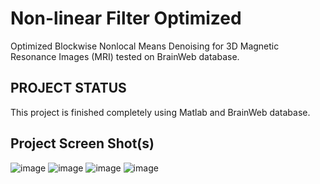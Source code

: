 # Non-linear Filter Optimized

Optimized Blockwise Nonlocal Means Denoising for 3D Magnetic Resonance Images (MRI) tested on BrainWeb database.

## PROJECT STATUS

This project is finished completely using Matlab and BrainWeb database.

## Project Screen Shot(s)

![image](https://user-images.githubusercontent.com/60360984/146628260-76ca5f45-15c9-49c1-a193-eccb7da6d472.png)
![image](https://user-images.githubusercontent.com/60360984/146628269-fae7e79f-4ebd-4727-9d69-2fdf18bce257.png)
![image](https://user-images.githubusercontent.com/60360984/146628273-0547fa59-56d7-4902-a0dd-c2b3b82a99b9.png)
![image](https://user-images.githubusercontent.com/60360984/146628275-ff722c25-90ef-4aa8-851d-4a07d64cb3a8.png)
